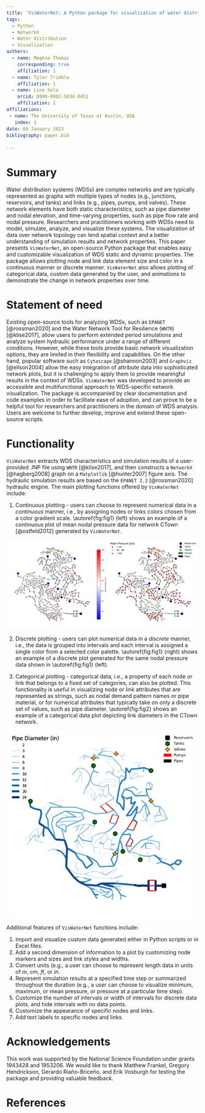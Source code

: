 ```yaml
---
title: 'VisWaterNet: A Python package for visualization of water distribution networks'
tags:
  - Python
  - NetworkX
  - Water distribution
  - Visualization
authors:
  - name: Meghna Thomas
    corresponding: true 
    affiliation: 1
  - name: Tyler Trimble
    affiliation: 1
  - name: Lina Sela
    orcid: 0000-0002-5834-8451
    affiliation: 1
affiliations:
 - name: The University of Texas at Austin, USA
   index: 1
date: 09 January 2023
bibliography: paper.bib

---
```


# Summary

Water distribution systems (WDSs) are complex networks and are typically represented as graphs with multiple types of nodes (e.g., junctions, reservoirs, and tanks) and links (e.g., pipes, pumps, and valves). These network elements have both static characteristics, such as pipe diameter and nodal elevation, and time-varying properties, such as pipe flow rate and nodal pressure. Researchers and practitioners working with WDSs need to model, simulate, analyze, and visualize these systems. The visualization of data over network topology can lend spatial context and a better understanding of simulation results and network properties. This paper presents `VisWaterNet`, an open-source Python package that enables easy and customizable visualization of WDS static and dynamic properties. The package allows plotting node and link data element size and color in a continuous manner or discrete manner. `VisWaterNet` also allows plotting of categorical data, custom data generated by the user, and animations to demonstrate the change in network properties over time. 

# Statement of need

Existing open-source tools for analyzing WDSs, such as `EPANET` [@rossman2020] and the Water Network Tool for Resilience (`WNTR`) [@klise2017], allow users to perform extended period simulations and analyze system hydraulic performance under a range of different conditions. However, while these tools provide basic network visualization options, they are limited in their flexibility and capabilities. On the other hand, popular software such as `Cytoscape` [@shannon2003] and `Graphviz` [@ellson2004] allow the easy integration of attribute data into sophisticated network plots, but it is challenging to apply them to provide meaningful results in the context of WDSs. `VisWaterNet`  was developed to provide an accessible and multifunctional approach to WDS-specific network visualization. The package is accompanied by clear documentation and code examples in order to facilitate ease of adoption, and can prove to be a helpful tool for researchers and practitioners in the domain of WDS analysis. Users are welcome to further develop, improve and extend these open-source scripts.

# Functionality

`VisWaterNet` extracts WDS characteristics and simulation results of a user-provided .INP file using `WNTR` [@klise2017], and then constructs a `NetworkX` [@hagberg2008] graph on a `Matplotlib` [@hunter2007] figure axis. The hydraulic simulation results are based on the `EPANET 2.2` [@rossman2020] hydraulic engine. The main plotting functions offered by `VisWaterNet` include:

1.	Continuous plotting - users can choose to represent numerical data in a *continuous* manner, i.e., by assigning  nodes or links colors chosen from a color gradient scale. \autoref{fig:fig1} (left) shows an example of a continuous plot of mean nodal pressure data for network CTown [@ostfeld2012] generated by `VisWaterNet`.

![Continuous (left) and discrete (right) plots of mean nodal pressure.\label{fig:fig1}](figures/paper_fig_1.png)

2.	Discrete plotting - users can plot numerical data in a *discrete* manner, i.e., the data is grouped into intervals and each interval is assigned a single color from a selected color palette. \autoref{fig:fig1} (right) shows an example of a discrete plot  generated for the same nodal pressure data shown in \autoref{fig:fig1} (left).
 
3.	Categorical plotting - categorical data, i.e., a property of each node or link that belongs to a fixed set of categories, can also be plotted. This functionality is useful in visualizing node or link attributes that are represented as strings, such as nodal demand pattern names or pipe material, or for numerical attributes that typically take on only a discrete set of values, such as pipe diameter. \autoref{fig:fig2} shows an example of a categorical data plot depicting link diameters in the CTown network.
 
![Categorical plot of pipe diameters.\label{fig:fig2}](figures/paper_fig_2.png)

Additional features of `VisWaterNet` functions include:

1.	Import and visualize custom data generated either in Python scripts or in Excel files.
2.	Add a second dimension of information to a plot by customizing node markers and sizes and link styles and widths.
3.	Convert units (e.g., a user can choose to represent length data in units of *m*, *cm*, *ft*, or *in*.
4.	Represent simulation results at a specified time step or summarized throughout the duration (e.g., a user can choose to visualize minimum, maximum, or mean pressure, or pressure at a particular time step).
5.	Customize the number of intervals or width of intervals for discrete data plots, and hide intervals with no data points.
6.	Customize the appearance of specific nodes and links.
7.	Add text labels to specific nodes and links.

# Acknowledgements

This work was supported by the National Science Foundation under grants 1943428 and 1953206. We would like to thank Matthew Frankel, Gregory Hendrickson, ‪Gerardo Riaño-Briceño‬, and Erik Vosburgh for testing the package and providing valuable feedback.

# References
